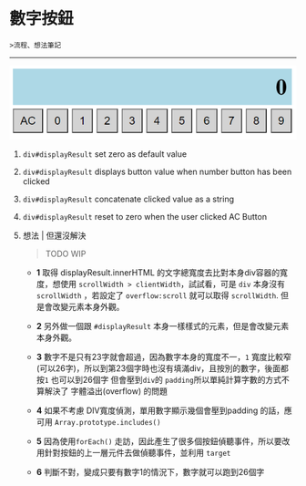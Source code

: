 # 數字按鈕
    >流程、想法筆記
---

![Number Button 畫面](./images/displayNumber.png)


1. `div#displayResult` set zero as default value
2. `div#displayResult` displays button value when number button has been clicked
3. `div#displayResult` concatenate clicked value as a string
4. `div#displayResult` reset to zero when the user clicked AC Button
5. 想法 | 但還沒解決 
    >TODO WIP

    * **1** 取得 displayResult.innerHTML 的文字總寬度去比對本身div容器的寬度，想使用 `scrollWidth > clientWidth`，試試看，可是 `div` 本身沒有`scrollWidth` ，若設定了 `overflow:scroll` 就可以取得 `scrollWidth`. 但是會改變元素本身外觀。

    * **2** 另外做一個跟 `#displayResult` 本身一樣樣式的元素，但是會改變元素本身外觀。  

    * **3** 數字不是只有23字就會超過，因為數字本身的寬度不一，`1` 寬度比較窄(可以26字)，所以到第23個字時也沒有填滿div，且按別的數字，後面都按`1` 也可以到26個字 但會壓到`div`的 `padding`所以單純計算字數的方式不算解決了 字體溢出(overflow) 的問題

    * **4** 如果不考慮 DIV寬度偵測，單用數字顯示幾個會壓到padding 的話，應可用 `Array.prototype.includes()` 

    * **5** 因為使用`forEach()` 走訪，因此產生了很多個按鈕偵聽事件，所以要改用針對按鈕的上一層元件去做偵聽事件，並利用 `target`      

    * **6** 判斷不對，變成只要有數字1的情況下，數字就可以跑到26個字



